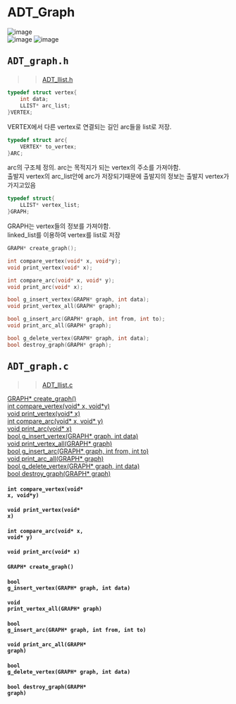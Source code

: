 # ADT_Graph  
![image](https://user-images.githubusercontent.com/43701183/48654149-e3cc5280-ea4d-11e8-9cec-972a719d60aa.png)  
![image](https://user-images.githubusercontent.com/43701183/48654156-ec248d80-ea4d-11e8-8c87-df3e674f72f8.png)
![image](https://user-images.githubusercontent.com/43701183/48654162-f3e43200-ea4d-11e8-9d25-04d051aaba94.png)  



## <pre>ADT_graph.h</pre>  
>>[ADT_llist.h](https://github.com/rlasanggus/Data-structure/tree/master/llist)  
```c
typedef struct vertex{
	int data;
	LLIST* arc_list;
}VERTEX;
```
VERTEX에서 다른 vertex로 연결되는 길인 arc들을  list로 저장.  
```c
typedef struct arc{
	VERTEX* to_vertex;
}ARC;
```  
arc의 구조체 정의. arc는 목적지가 되는 vertex의 주소를 가져야함.  
출발지 vertex의 arc_list안에 arc가 저장되기때문에 출발지의 정보는 출발지 vertex가 가지고있음  
```c
typedef struct{
	LLIST* vertex_list;	
}GRAPH;
```  
GRAPH는 vertex들의 정보를 가져야함.  
linked_list를 이용하여 vertex를 list로 저장  
```c
GRAPH* create_graph();

int compare_vertex(void* x, void*y);
void print_vertex(void* x);

int compare_arc(void* x, void* y);
void print_arc(void* x);

bool g_insert_vertex(GRAPH* graph, int data);
void print_vertex_all(GRAPH* graph);

bool g_insert_arc(GRAPH* graph, int from, int to);
void print_arc_all(GRAPH* graph);

bool g_delete_vertex(GRAPH* graph, int data);
bool destroy_graph(GRAPH* graph);
```
 




## <pre>ADT_graph.c</pre>  
>>[ADT_llist.c](https://github.com/rlasanggus/Data-structure/tree/master/llist)   


[GRAPH* create_graph()](https://github.com/rlasanggus/Data-structure/tree/master/graph#graph-create_graph)  
[int compare_vertex(void* x, void*y)](https://github.com/rlasanggus/Data-structure/tree/master/graph#int-compare_vertexvoid-x-voidy)  
[void print_vertex(void* x)](https://github.com/rlasanggus/Data-structure/tree/master/graph#void-print_vertexvoid-x)  
[int compare_arc(void* x, void* y)](https://github.com/rlasanggus/Data-structure/tree/master/graph#int-compare_arcvoid-x-void-y)  
[void print_arc(void* x)](https://github.com/rlasanggus/Data-structure/tree/master/graph#void-print_arcvoid-x)    
[bool g_insert_vertex(GRAPH* graph, int data)](https://github.com/rlasanggus/Data-structure/tree/master/graph#bool-g_insert_vertexgraph-graph-int-data)  
[void print_vertex_all(GRAPH* graph)](https://github.com/rlasanggus/Data-structure/tree/master/graph#void-print_vertex_allgraph-graph)  
[bool g_insert_arc(GRAPH* graph, int from, int to)](https://github.com/rlasanggus/Data-structure/tree/master/graph#bool-g_insert_arcgraph-graph-int-from-int-to)  
[void print_arc_all(GRAPH* graph)](https://github.com/rlasanggus/Data-structure/tree/master/graph#void-print_arc_allgraph-graph)  
[bool g_delete_vertex(GRAPH* graph, int data)](https://github.com/rlasanggus/Data-structure/tree/master/graph#bool-g_delete_vertexgraph-graph-int-data)  
[bool destroy_graph(GRAPH* graph)](https://github.com/rlasanggus/Data-structure/tree/master/graph#bool-destroy_graphgraph-graph)

#### <code>int compare_vertex(void* x, void*y)</code>  
#### <code>void print_vertex(void* x)</code>  
#### <code>int compare_arc(void* x, void* y)</code>  
#### <code>void print_arc(void* x)</code>  
#### <code>GRAPH* create_graph()</code>  
#### <code>bool g_insert_vertex(GRAPH* graph, int data)</code>  
#### <code>void print_vertex_all(GRAPH* graph)</code>  
#### <code>bool g_insert_arc(GRAPH* graph, int from, int to)</code>  
#### <code>void print_arc_all(GRAPH* graph)</code>  
#### <code>bool g_delete_vertex(GRAPH* graph, int data)</code>  
#### <code>bool destroy_graph(GRAPH* graph)</code>  
